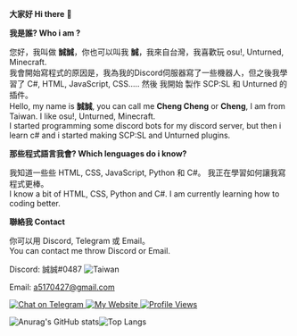 **大家好 Hi there** 👋

**我是誰? Who i am ?**

您好，我叫做 **誠誠**，你也可以叫我 **誠**，我來自台灣，我喜歡玩 osu!, Unturned, Minecraft.<br>
我會開始寫程式的原因是，我為我的Discord伺服器寫了一些機器人，但之後我學習了 C#, HTML, JavaScript, CSS..... 然後 我開始 製作 SCP:SL 和 Unturned 的插件。<br>
Hello, my name is **誠誠**, you can call me **Cheng Cheng** or **Cheng**, I am from Taiwan. I like osu!, Unturned, Minecraft.<br>
I started programming some discord bots for my discord server, but then i learn c# and i started making SCP:SL and Unturned plugins.

**那些程式語言我會? Which lenguages do i know?**

我知道一些些 HTML, CSS, JavaScript, Python 和 C#。 我正在學習如何讓我寫程式更棒。<br>
I know a bit of HTML, CSS, Python and C#. I am currently learning how to coding better.

**聯絡我 Contact**

你可以用 Discord, Telegram 或 Email。<br>
You can contact me throw Discord or Email.

Discord: 誠誠#0487 <img src="https://img.shields.io/badge/-Taiwan-ff1f4b" alt="Taiwan">

Email: a5170427@gmail.com

<a href="https://t.me/Cheng_Group">
  <img src="https://img.shields.io/badge/-Chat%20on%20Telegram-blue" alt="Chat on Telegram">
</a>

<a href="https://tw527e.github.io">
  <img src="https://img.shields.io/badge/-My%20Website-brightgreen" alt="My Website">
</a>

<a href="https://github.com/TW527E/TW527E">
  <img src="https://komarev.com/ghpvc/?username=TW527E&color=blueviolet" alt="Profile Views">
</a><br>
  
![Anurag's GitHub stats](https://github-readme-stats.vercel.app/api?username=TW527E&theme=tokyonight&show_icons=true)![Top Langs](https://github-readme-stats.vercel.app/api/top-langs/?username=TW527E&layout=compact&theme=tokyonight)
